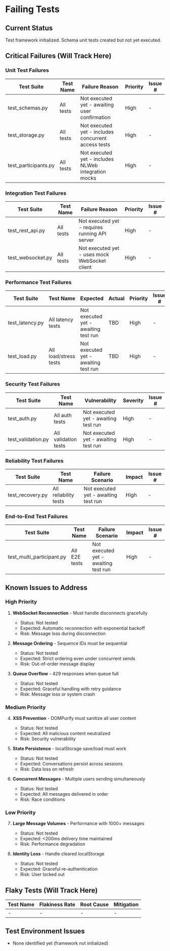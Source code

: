 # Failing Tests

## Current Status
Test framework initialized. Schema unit tests created but not yet executed.

## Critical Failures (Will Track Here)

### Unit Test Failures
| Test Suite | Test Name | Failure Reason | Priority | Issue # |
|------------|-----------|----------------|----------|----------|
| test_schemas.py | All tests | Not executed yet - awaiting user confirmation | High | - |
| test_storage.py | All tests | Not executed yet - includes concurrent access tests | High | - |
| test_participants.py | All tests | Not executed yet - includes NLWeb integration mocks | High | - |

### Integration Test Failures  
| Test Suite | Test Name | Failure Reason | Priority | Issue # |
|------------|-----------|----------------|----------|----------|
| test_rest_api.py | All tests | Not executed yet - requires running API server | High | - |
| test_websocket.py | All tests | Not executed yet - uses mock WebSocket client | High | - |

### Performance Test Failures
| Test Suite | Test Name | Expected | Actual | Priority | Issue # |
|------------|-----------|----------|--------|----------|----------|
| test_latency.py | All latency tests | Not executed yet - awaiting test run | TBD | High | - |
| test_load.py | All load/stress tests | Not executed yet - awaiting test run | TBD | High | - |

### Security Test Failures
| Test Suite | Test Name | Vulnerability | Severity | Issue # |
|------------|-----------|---------------|----------|----------|
| test_auth.py | All auth tests | Not executed yet - awaiting test run | High | - |
| test_validation.py | All validation tests | Not executed yet - awaiting test run | High | - |

### Reliability Test Failures
| Test Suite | Test Name | Failure Scenario | Impact | Issue # |
|------------|-----------|------------------|---------|----------|
| test_recovery.py | All reliability tests | Not executed yet - awaiting test run | High | - |

### End-to-End Test Failures
| Test Suite | Test Name | Failure Scenario | Impact | Issue # |
|------------|-----------|------------------|---------|----------|
| test_multi_participant.py | All E2E tests | Not executed yet - awaiting test run | High | - |

## Known Issues to Address

### High Priority
1. **WebSocket Reconnection** - Must handle disconnects gracefully
   - Status: Not tested
   - Expected: Automatic reconnection with exponential backoff
   - Risk: Message loss during disconnection

2. **Message Ordering** - Sequence IDs must be sequential
   - Status: Not tested  
   - Expected: Strict ordering even under concurrent sends
   - Risk: Out-of-order message display

3. **Queue Overflow** - 429 responses when queue full
   - Status: Not tested
   - Expected: Graceful handling with retry guidance
   - Risk: Message loss or system crash

### Medium Priority
4. **XSS Prevention** - DOMPurify must sanitize all user content
   - Status: Not tested
   - Expected: All malicious content neutralized
   - Risk: Security vulnerability

5. **State Persistence** - localStorage save/load must work
   - Status: Not tested
   - Expected: Conversations persist across sessions
   - Risk: Data loss on refresh

6. **Concurrent Messages** - Multiple users sending simultaneously
   - Status: Not tested
   - Expected: All messages delivered in order
   - Risk: Race conditions

### Low Priority  
7. **Large Message Volumes** - Performance with 1000+ messages
   - Status: Not tested
   - Expected: <200ms delivery time maintained
   - Risk: Performance degradation

8. **Identity Loss** - Handle cleared localStorage
   - Status: Not tested
   - Expected: Graceful re-authentication
   - Risk: User locked out

## Flaky Tests (Will Track Here)
| Test Name | Flakiness Rate | Root Cause | Mitigation |
|-----------|----------------|------------|-------------|
| - | - | - | - |

## Test Environment Issues
- None identified yet (framework not initialized)